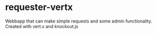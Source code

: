 requester-vertx
===============

Webbapp that can make simple requests and some admin functionality. Created with vert.x and knockout.js
